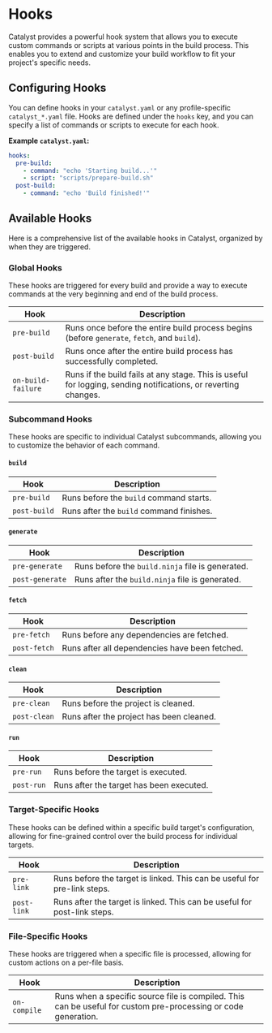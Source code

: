 # Hooks

Catalyst provides a powerful hook system that allows you to execute custom commands or scripts at various points in the build process. This enables you to extend and customize your build workflow to fit your project's specific needs.

## Configuring Hooks

You can define hooks in your `catalyst.yaml` or any profile-specific `catalyst_*.yaml` file. Hooks are defined under the `hooks` key, and you can specify a list of commands or scripts to execute for each hook.

**Example `catalyst.yaml`:**

```yaml
hooks:
  pre-build:
    - command: "echo 'Starting build...'"
    - script: "scripts/prepare-build.sh"
  post-build:
    - command: "echo 'Build finished!'"
```

## Available Hooks

Here is a comprehensive list of the available hooks in Catalyst, organized by when they are triggered.

### Global Hooks

These hooks are triggered for every build and provide a way to execute commands at the very beginning and end of the build process.

| Hook              | Description                                                                                             |
| ----------------- | ------------------------------------------------------------------------------------------------------- |
| `pre-build`       | Runs once before the entire build process begins (before `generate`, `fetch`, and `build`).               |
| `post-build`      | Runs once after the entire build process has successfully completed.                                    |
| `on-build-failure`| Runs if the build fails at any stage. This is useful for logging, sending notifications, or reverting changes. |


### Subcommand Hooks

These hooks are specific to individual Catalyst subcommands, allowing you to customize the behavior of each command.

#### `build`

| Hook         | Description                               |
| ------------ | ----------------------------------------- |
| `pre-build`  | Runs before the `build` command starts.   |
| `post-build` | Runs after the `build` command finishes.  |


#### `generate`

| Hook           | Description                                       |
| -------------- | ------------------------------------------------- |
| `pre-generate` | Runs before the `build.ninja` file is generated.  |
| `post-generate`| Runs after the `build.ninja` file is generated.   |


#### `fetch`

| Hook         | Description                                 |
| ------------ | ------------------------------------------- |
| `pre-fetch`  | Runs before any dependencies are fetched.   |
| `post-fetch` | Runs after all dependencies have been fetched.|


#### `clean`

| Hook        | Description                              |
| ----------- | ---------------------------------------- |
| `pre-clean` | Runs before the project is cleaned.      |
| `post-clean`| Runs after the project has been cleaned. |


#### `run`

| Hook      | Description                           |
| --------- | ------------------------------------- |
| `pre-run` | Runs before the target is executed.   |
| `post-run`| Runs after the target has been executed.|


### Target-Specific Hooks

These hooks can be defined within a specific build target's configuration, allowing for fine-grained control over the build process for individual targets.

| Hook        | Description                                                                 |
| ----------- | --------------------------------------------------------------------------- |
| `pre-link`  | Runs before the target is linked. This can be useful for pre-link steps.    |
| `post-link` | Runs after the target is linked. This can be useful for post-link steps.    |


### File-Specific Hooks
These hooks are triggered when a specific file is processed, allowing for custom actions on a per-file basis.

| Hook         | Description                                                                                             |
| ------------ | ------------------------------------------------------------------------------------------------------- |
| `on-compile` | Runs when a specific source file is compiled. This can be useful for custom pre-processing or code generation. |
